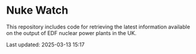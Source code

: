 # Nuke Watch

This repository includes code for retrieving the latest information available on the output of EDF nuclear power plants in the UK.

Last updated: 2025-03-13 15:17